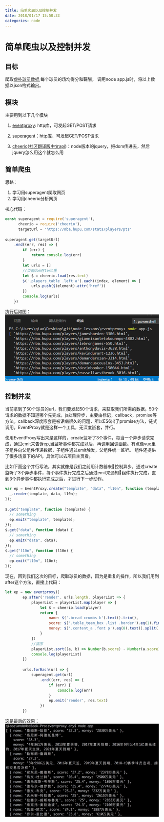```yaml
---
title: 简单爬虫以及控制并发
date: 2018/01/17 15:50:33
categories: node
---
```

# 简单爬虫以及控制并发

## 目标

爬取[虎扑球员数据](https://nba.hupu.com/stats/players/pts),每个球员的场均得分和薪酬。
调用node app.js时，将以上数据以json格式输出。

## 模块

主要用到以下几个模块

1. [eventproxy](https://github.com/JacksonTian/eventproxy): http库，可发起GET/POST请求

1. [superagent](http://visionmedia.github.io/superagent/)：http库，可发起GET/POST请求

1. [cheerio](https://github.com/cheeriojs/cheerio)([社区翻译版中文api](https://cnodejs.org/topic/5203a71844e76d216a727d2e))：node版本的jquery，把dom传进去，然后jquery怎么用这个就怎么用

## 简单爬虫

思路：

1. 学习用superagent爬取网页
1. 学习用cheerio分析网页

核心代码：

```js
const superagent = require('superagent'),
      cheerio = require('cheerio'),
      targetUrl = 'https://nba.hupu.com/stats/players/pts'

superagent.get(targetUrl)
    .end((err, res) => {
        if (err) {
            return console.log(err)
        }
        let urls = []
        //页面dom在text里
        let $ = cheerio.load(res.text)
        $('.players_table .left a').each((index, element) => {
            urls.push($(element).attr('href'))
        })
        console.log(urls)
    })
```

执行后如图：
![](https://raw.githubusercontent.com/dryqiao/node-lessons/master/eventproxy/1.png)

## 控制并发

当前拿到了50个球员的url，我们要发起50个请求，来获取我们所需的数据。50个请求的数据不知道哪个先完成，js处理异步，主要由标记，callback，promise等方法。callback深度嵌套是被诟病很久的问题，所以ES6出了promise方法，链式调用。EventProxy就是这样一个工具，无深度嵌套，并行。

使用EventProxy写出来是这样的，create监听了3个事件，每当一个异步请求完成，通过emit来告诉ep,当监听事件都完成以后，再调用回调函数。有点像vue里子组件向父组件传递数据，子组件通过emit触发，父组件统一监听。
组件还提供了很多场景下的API，具体可以去项目主页看。

比如下面这个并行写法，其实就像是我们之前用计数器来控制异步，通过create监听了3个异步事件，每个事件执行完成之后通过emit来通知组件执行完成，直到3个异步事件都执行完成之后，才进行下一步动作。
```js
var ep = EventProxy.create("template", "data", "l10n", function (template, data, l10n) {
  _.render(template, data, l10n);
});

$.get("template", function (template) {
  // something
  ep.emit("template", template);
});
$.get("data", function (data) {
  // something
  ep.emit("data", data);
});
$.get("l10n", function (l10n) {
  // something
  ep.emit("l10n", l10n);
});
```

现在，回到我们这次的目标，爬取球员的数据，因为是重复的操作，所以我们用到after这个方法，直接上代码：
```js
let ep = new eventproxy()
        ep.after('render', urls.length, playerList => {
            playerList = playerList.map(player => {
                let $ = cheerio.load(player)
                return {
                    name: $('.bread-crumbs b').text().trim(),
                    score: $('.table_team_box .list .border').eq(1).find('.b b').text().trim(),
                    money: $('.content_a .font p').eq(8).text().split('：')[1]
                }
            })
            //排序
            playerList.sort((a, b) => Number(b.score) - Number(a.score))
            console.log(playerList)
        })

        urls.forEach(url => {
            superagent.get(url)
                .end((err, res) => {
                    if (err) {
                        console.log(err)
                    }
                    ep.emit('render', res.text)
                })
        })
```

这是最后的效果：
![](https://github.com/dryqiao/node-lessons/blob/master/eventproxy/2.png?raw=true)
